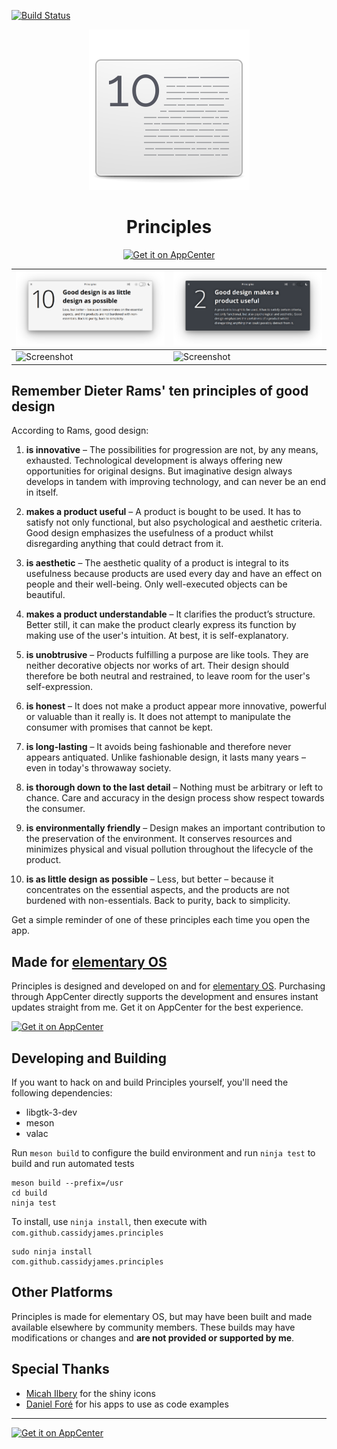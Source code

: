 [![Build Status](https://travis-ci.org/cassidyjames/principles.svg?branch=master)](https://travis-ci.org/cassidyjames/principles)

<p align="center">
  <img src="data/icons/128/com.github.cassidyjames.principles.svg" alt="Icon" />
</p>
<h1 align="center">Principles</h1>
<p align="center">
  <a href="https://appcenter.elementary.io/com.github.cassidyjames.principles"><img src="https://appcenter.elementary.io/badge.svg" alt="Get it on AppCenter" /></a>
</p>

| ![Screenshot](data/screenshot.png)           | ![Screenshot](data/screenshot-dark.png)           |
| -------------------------------------------- | ------------------------------------------------- |
| ![Screenshot](data/screenshot-wallpaper.png) | ![Screenshot](data/screenshot-wallpaper-dark.png) |


## Remember Dieter Rams' ten principles of good design

According to Rams, good design:

1. **is innovative** – The possibilities for progression are not, by any means, exhausted. Technological development is always offering new opportunities for original designs. But imaginative design always develops in tandem with improving technology, and can never be an end in itself.

2. **makes a product useful** – A product is bought to be used. It has to satisfy not only functional, but also psychological and aesthetic criteria. Good design emphasizes the usefulness of a product whilst disregarding anything that could detract from it.

3. **is aesthetic** – The aesthetic quality of a product is integral to its usefulness because products are used every day and have an effect on people and their well-being. Only well-executed objects can be beautiful.

4. **makes a product understandable** – It clarifies the product’s structure. Better still, it can make the product clearly express its function by making use of the user's intuition. At best, it is self-explanatory.

5. **is unobtrusive** – Products fulfilling a purpose are like tools. They are neither decorative objects nor works of art. Their design should therefore be both neutral and restrained, to leave room for the user's self-expression.

6. **is honest** – It does not make a product appear more innovative, powerful or valuable than it really is. It does not attempt to manipulate the consumer with promises that cannot be kept.

7. **is long-lasting** – It avoids being fashionable and therefore never appears antiquated. Unlike fashionable design, it lasts many years – even in today's throwaway society.

8. **is thorough down to the last detail** – Nothing must be arbitrary or left to chance. Care and accuracy in the design process show respect towards the consumer.

9. **is environmentally friendly** – Design makes an important contribution to the preservation of the environment. It conserves resources and minimizes physical and visual pollution throughout the lifecycle of the product.

10. **is as little design as possible** – Less, but better – because it concentrates on the essential aspects, and the products are not burdened with non-essentials. Back to purity, back to simplicity.

Get a simple reminder of one of these principles each time you open the app.


## Made for [elementary OS](https://elementary.io)

Principles is designed and developed on and for [elementary OS](https://elementary.io). Purchasing through AppCenter directly supports the development and ensures instant updates straight from me. Get it on AppCenter for the best experience.

[![Get it on AppCenter](https://appcenter.elementary.io/badge.svg)](https://appcenter.elementary.io/com.github.cassidyjames.principles)


## Developing and Building

If you want to hack on and build Principles yourself, you'll need the following dependencies:

* libgtk-3-dev
* meson
* valac

Run `meson build` to configure the build environment and run `ninja test` to build and run automated tests

    meson build --prefix=/usr
    cd build
    ninja test

To install, use `ninja install`, then execute with `com.github.cassidyjames.principles`

    sudo ninja install
    com.github.cassidyjames.principles


## Other Platforms

Principles is made for elementary OS, but may have been built and made available elsewhere by community members. These builds may have modifications or changes and **are not provided or supported by me**.


## Special Thanks

- [Micah Ilbery](https://github.com/micahilbery) for the shiny icons
- [Daniel Foré](https://github.com/danrabbit) for his apps to use as code examples


-----

[![Get it on AppCenter](https://appcenter.elementary.io/badge.svg)](https://appcenter.elementary.io/com.github.cassidyjames.principles)

